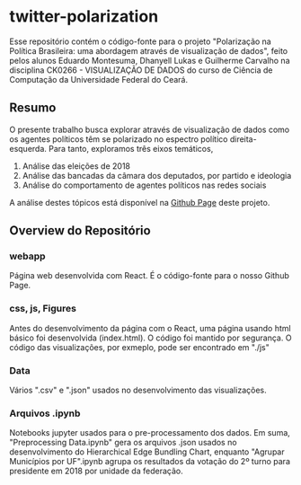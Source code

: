 # twitter-polarization

Esse repositório contém o código-fonte para o projeto "Polarização na Política Brasileira: uma abordagem através de visualização de dados", feito pelos alunos
Eduardo Montesuma, Dhanyell Lukas e Guilherme Carvalho na disciplina CK0266 - VISUALIZAÇÃO DE DADOS do curso de Ciência de Computação da Universidade Federal do
Ceará.

## Resumo

O presente trabalho busca explorar através de visualização de dados como os agentes políticos têm se polarizado no espectro político direita-esquerda. Para tanto, exploramos três eixos temáticos,

1. Análise das eleições de 2018
2. Análise das bancadas da câmara dos deputados, por partido e ideologia
3. Análise do comportamento de agentes políticos nas redes sociais

A análise destes tópicos está disponível na [Github Page](https://eddardd.github.io/twitter-polarization/) deste projeto.

## Overview do Repositório

### webapp

Página web desenvolvida com React. É o código-fonte para o nosso Github Page.

### css, js, Figures

Antes do desenvolvimento da página com o React, uma página usando html básico foi desenvolvida (index.html). O código foi mantido por segurança. O código das visualizações, por exmeplo, pode ser encontrado em "./js"

### Data

Vários ".csv" e ".json" usados no desenvolvimento das visualizações.

### Arquivos .ipynb

Notebooks jupyter usados para o pre-processamento dos dados. Em suma, "Preprocessing Data.ipynb" gera os arquivos .json usados no desenvolvimento do Hierarchical Edge Bundling Chart, enquanto "Agrupar Municípios por UF".ipynb agrupa os resultados da votação do 2º turno para presidente em 2018 por unidade da federação.